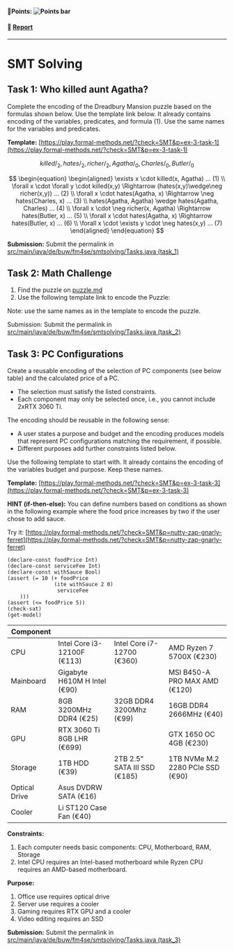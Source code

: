 #### 💯Points: ![Points bar](../../blob/badges/.github/badges/points-bar.svg)

#### 📝 [Report](../../blob/badges/report.md)
---

# SMT Solving


## Task 1: Who killed aunt Agatha?

Complete the encoding of the Dreadbury Mansion puzzle based on the formulas shown below. Use the template link below. It already contains encoding of the variables, predicates, and formula (1). Use the same names for the variables and predicates. 

**Template:** [https://play.formal-methods.net/?check=SMT&p=ex-3-task-1](https://play.formal-methods.net/?check=SMT&p=ex-3-task-1)

```math
{killed/}_{2}, {hates/}_{2}, {richer/}_{2}, {Agatha/}_{0}, {Charles/}_{0}, {Butler/}_{0}
```

$$
\begin{equation}
\begin{aligned}
  \exists x \cdot killed(x, Agatha) ... (1)  \\ 
  \forall x \cdot \forall y \cdot killed(x,y) \Rightarrow (hates(x,y)\wedge\neg richer(x,y)) ... (2) \\ 
  \forall x \cdot hates(Agatha, x) \Rightarrow \neg hates(Charles, x) ... (3) \\
  hates(Agatha, Agatha) \wedge hates(Agatha, Charles) ... (4) \\
  \forall x \cdot \neg richer(x, Agatha) \Rightarrow hates(Butler, x) ... (5) \\
  \forall x \cdot hates(Agatha, x) \Rightarrow hates(Butler, x) ... (6) \\
  \forall x \cdot \exists y \cdot \neg hates(x,y) ... (7)
\end{aligned}
\end{equation}
$$

**Submission:** Submit the permalink in [src/main/java/de/buw/fm4se/smtsolving/Tasks.java (task_1)](src/main/java/de/buw/fm4se/smtsolving/Tasks.java)

## Task 2: Math Challenge
1. Find the puzzle on [puzzle.md](puzzle.md)
2. Use the following template link to encode the Puzzle: 

Note: use the same names as in the template to encode the puzzle.

Submission: Submit the permalink in [src/main/java/de/buw/fm4se/smtsolving/Tasks.java (task_2)](src/main/java/de/buw/fm4se/smtsolving/Tasks.java)

## Task 3: PC Configurations

Create a reusable encoding of the selection of PC components (see below table) and the calculated price of a PC. 

- The selection must satisfy the listed constraints.
- Each component may only be selected once, i.e., you cannot include 2xRTX 3060 Ti.

The encoding should be reusable in the following sense:
- A user states a purpose and budget and the encoding produces models that represent PC configurations matching the requirement, if possible.
- Different purposes add further constraints listed below.

Use the following template to start with. It already contains the encoding of the variables budget and purpose. Keep these names.

**Template:** [https://play.formal-methods.net/?check=SMT&p=ex-3-task-3](https://play.formal-methods.net/?check=SMT&p=ex-3-task-3)

**HINT (if-then-else):** You can define numbers based on conditions as shown in the following example where the food price increases by two if the user chose to add sauce.

Try it: [https://play.formal-methods.net/?check=SMT&p=nutty-zap-gnarly-ferret](https://play.formal-methods.net/?check=SMT&p=nutty-zap-gnarly-ferret)

```smt2
(declare-const foodPrice Int)
(declare-const serviceFee Int)
(declare-const withSauce Bool)
(assert (= 10 (+ foodPrice 
               (ite withSauce 2 0)
                serviceFee
    )))
(assert (<= foodPrice 5))
(check-sat)
(get-model)
```


| Component     |                              |                              |                                   |
|---------------|------------------------------|------------------------------|-----------------------------------|
| CPU           | Intel Core i3-12100F  (€113) | Intel Core i7-12700 (€360)   | AMD Ryzen 7 5700X  (€230)         |
| Mainboard     | Gigabyte H610M H Intel (€90) |                              | MSI B450-A PRO MAX AMD (€120)     |
| RAM           | 8GB 3200MHz DDR4  (€25)      | 32GB DDR4 3200Mhz (€99)      | 16GB DDR4 2666MHz  (€40)          |
| GPU           | RTX 3060 Ti 8GB LHR  (€699)  |                              | GTX 1650 OC 4GB (€230)            |
| Storage       | 1TB HDD  (€39)               | 2TB 2.5" SATA III SSD (€185) | 1TB NVMe M.2 2280 PCle SSD  (€90) |
| Optical Drive | Asus DVDRW SATA (€16)        |                              |                                   |
| Cooler        | Li ST120 Case Fan (€40)      |                              |                                   |


**Constraints:**
1.	Each computer needs basic components: CPU, Motherboard, RAM, Storage
2.	Intel CPU requires an Intel-based motherboard while Ryzen CPU requires an AMD-based motherboard.

**Purpose:**
1.	Office use requires optical drive
2.	Server use requires a cooler
3.	Gaming requires RTX GPU and a cooler
4.	Video editing requires an SSD

**Submission:** Submit the permalink in [src/main/java/de/buw/fm4se/smtsolving/Tasks.java (task_3)](src/main/java/de/buw/fm4se/smtsolving/Tasks.java)

